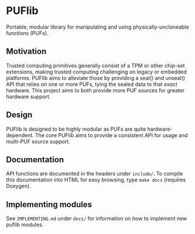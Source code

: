 PUFlib
======

Portable, modular library for manipulating and using physically-uncloneable functions (PUFs).

Motivation
-----------

Trusted computing primitives generally consist of a TPM or other chip-set extensions, making trusted
computing challenging on legacy or embedded platforms. PUFlib aims to alleviate those by providing
a seal() and unseal() API that relies on one or more PUFs, tying the sealed data to that *exact*
hardware. This project aims to both provide more PUF sources for greater hardware support.

Design
------

PUFlib is designed to be highly modular as PUFs are quite hardware-dependent. The core PUFlib aims
to provide a consistent API for usage and multi-PUF source support.

Documentation
-------------

API functions are documented in the headers under `include/`. To compile this documentation
into HTML for easy browsing, type `make docs` (requires Doxygen).

Implementing modules
--------------------

See `IMPLEMENTING.md` under `docs/` for information on how to implement new puflib modules.
